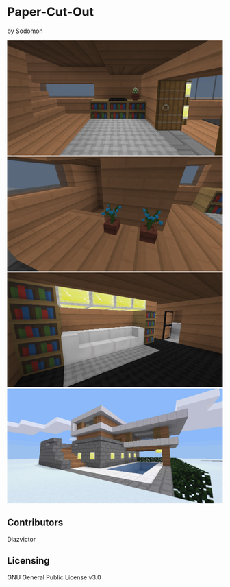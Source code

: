 # Paper-Cut-Out
by Sodomon

![Screenshot1](screenshot/screenshot_1.png)
![Screenshot2](screenshot/screenshot_2.png)
![Screenshot3](screenshot/screenshot_3.png)
![Screenshot4](screenshot/screenshot_4.png)

## Contributors
Diazvictor 

## Licensing
GNU General Public License v3.0
